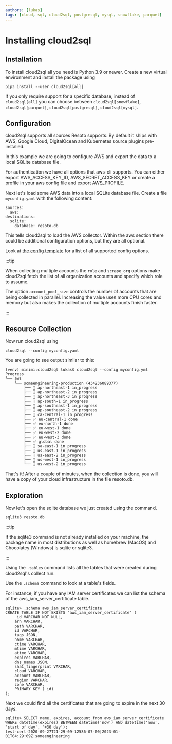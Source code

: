 ```yaml
---
authors: [lukas]
tags: [cloud, sql, cloud2sql, postgresql, mysql, snowflake, parquet]
---
```


# Installing cloud2sql

## Installation

To install cloud2sql all you need is Python 3.9 or newer. Create a new virtual environment and install the package using

```
pip3 install --user cloud2sql[all]
```

If you only require support for a specific database, instead of `cloud2sql[all]` you can choose between `cloud2sql[snowflake]`, `cloud2sql[parquet]`, `cloud2sql[postgresql]`, `cloud2sql[mysql]`.

## Configuration

cloud2sql supports all sources Resoto supports. By default it ships with AWS, Google Cloud, DigitalOcean and Kubernetes source plugins pre-installed.

In this example we are going to configure AWS and export the data to a local SQLite database file.

For authentication we have all options that aws-cli supports. You can either export AWS_ACCESS_KEY_ID, AWS_SECRET_ACCESS_KEY or create a profile in your aws config file and export AWS_PROFILE.

Next let's load some AWS data into a local SQLite database file. Create a file `myconfig.yaml` with the following content:

```title="myconfig.yaml"
sources:
  aws:
destinations:
  sqlite:
    database: resoto.db
```

This tells cloud2sql to load the AWS collector. Within the aws section there could be additional configuration options, but they are all optional.

Look at [the config template](https://github.com/someengineering/cloud2sql/blob/main/config-template.yaml) for a list of all supported config options.

:::tip

When collecting multiple accounts the `role` and `scrape_org` options make cloud2sql fetch the list of all organization accounts and specify which role to assume.

The option `account_pool_size` controls the number of accounts that are being collected in parallel. Increasing the value uses more CPU cores and memory but also makes the collection of multiple accounts finish faster.

:::

## Resource Collection

Now run cloud2sql using

```
cloud2sql --config myconfig.yaml
```

You are going to see output similar to this:

```
(venv) minimi:cloud2sql lukas$ cloud2sql --config myconfig.yml
Progress
└── aws
    └── someengineering-production (434236089377)
        ├── 🔄 ap-northeast-1 in_progress
        ├── 🔄 ap-northeast-2 in_progress
        ├── 🔄 ap-northeast-3 in_progress
        ├── 🔄 ap-south-1 in_progress
        ├── 🔄 ap-southeast-1 in_progress
        ├── 🔄 ap-southeast-2 in_progress
        ├── 🔄 ca-central-1 in_progress
        ├── ✅ eu-central-1 done
        ├── ✅ eu-north-1 done
        ├── ✅ eu-west-1 done
        ├── ✅ eu-west-2 done
        ├── ✅ eu-west-3 done
        ├── ✅ global done
        ├── 🔄 sa-east-1 in_progress
        ├── 🔄 us-east-1 in_progress
        ├── 🔄 us-east-2 in_progress
        ├── 🔄 us-west-1 in_progress
        └── 🔄 us-west-2 in_progress
```

That's it! After a couple of minutes, when the collection is done, you will have a copy of your cloud infrastructure in the file resoto.db.

## Exploration

Now let's open the sqlite database we just created using the command.

```
​​sqlite3 resoto.db
```

:::tip

If the sqlite3 command is not already installed on your machine, the package name in most distributions as well as homebrew (MacOS) and Chocolatey (Windows) is sqlite or sqlite3.

:::

Using the `.tables` command lists all the tables that were created during cloud2sql's collect run.

Use the `.schema` command to look at a table's fields.

For instance, if you have any IAM server certificates we can list the schema of the aws_iam_server_certificate table.

```
sqlite> .schema aws_iam_server_certificate
CREATE TABLE IF NOT EXISTS "aws_iam_server_certificate" (
	_id VARCHAR NOT NULL,
	arn VARCHAR,
	path VARCHAR,
	id VARCHAR,
	tags JSON,
	name VARCHAR,
	ctime VARCHAR,
	mtime VARCHAR,
	atime VARCHAR,
	expires VARCHAR,
	dns_names JSON,
	sha1_fingerprint VARCHAR,
	cloud VARCHAR,
	account VARCHAR,
	region VARCHAR,
	zone VARCHAR,
	PRIMARY KEY (_id)
);
```

Next we could find all the certificates that are going to expire in the next 30 days.

```
sqlite> SELECT name, expires, account from aws_iam_server_certificate WHERE datetime(expires) BETWEEN datetime('now') AND datetime('now', 'start of day', '+30 day');
test-cert-2020-09-27T21-29-09-12586-07-00|2023-01-01T04:29:09Z|someengineering
```
